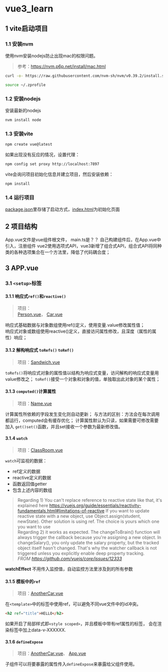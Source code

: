 # vue3_learn
## 1 vite启动项目
### 1.1 安装nvm
使用nvm安装nodejs防止出现mac的权限问题。  
> 参考：https://nvm.p6p.net/install/mac.html
```sh
curl -o- https://raw.githubusercontent.com/nvm-sh/nvm/v0.39.2/install.sh | bash
```
```sh
source ~/.zprofile
```
### 1.2 安装nodejs  
安装最新的nodejs
```sh
nvm install node
```
### 1.3 安装vite
```sh
npm create vue@latest
```
如果出现没有反应的情况，设置代理： 
```sh
npm config set proxy http://localhost:7897
```
vite会询问项目初始化信息并建立项目，然后安装依赖： 
```sh
npm install
```
### 1.4 运行项目
[package.json](vue-project%2Fpackage.json)里存储了启动方式，[index.html](vue-project%2Findex.html)为初始化页面

## 2 项目结构
App.vue文件是vue组件根文件，
main.ts是？？
自己构建组件后，在App.vue中引入，注册组件
vue2使用选项式API，vue3新增了组合式API，组合式API将同种类的各种选项集合在一个方法里，降低了代码耦合度；
## 3 APP.vue
### 3.1 `<setup>`标签
#### 3.1.1 响应式`ref()`和`reactive()`
> 项目：  
> [Person.vue](src%2Fcomponents%2FPerson.vue)，
> [Car.vue](src%2Fcomponents%2FCar.vue)

响应式基础数据与对象数组使用ref()定义，使用变量.value修改属性值；  
响应式对象或数组使用reactive()定义，直接访问属性修改，且深度（属性的属性）响应；
#### 3.1.2 解构响应式 `toRefs()`  `toRef()`
> 项目：[Sandwich.vue](src%2Fcomponents%2FSandwich.vue)

`toRefs()`将响应式对象的属性值以结构为响应式变量，访问解构的响应式变量用value修改之；
`toRef()`接受一个对象和对象的值，单独取出此对象的某个属性；

#### 3.1.3 `computed()`计算属性
> 项目：[Name.vue](src%2Fcomponents%2FName.vue)

计算属性所依赖的字段发生变化则自动更新；
与方法的区别：方法会在每次调用都运行，computed会有缓存优化；
计算属性默认为只读，如果需要可修改需要加入 `get()set()`函数，并且set接收一个参数为最新修改值。

#### 3.1.4 `watch` 
> 项目：[ClassRoom.vue](src%2Fcomponents%2FClassRoom.vue)

`watch`可监视的数据：
- ref定义的数据
- reactive定义的数据
- 函数返回值getter
- 包含上述内容的数组

> Regarding 1) You can't replace reference to reactive state like that, it's explained here https://vuejs.org/guide/essentials/reactivity-fundamentals.html#limitations-of-reactive If you want to update reactive state with a new object, use Object.assign(student, newState). Other solution is using ref. The choice is yours which one you want to use  
> Regarding 2) it works as expected. The  changeToBrain() function will always trigger the callback because you're assigning a new object. In changeSalary(), you only update the salary property, but the tracked object itself hasn't changed. That's why the watcher callback is not triggered unless you explicitly enable deep property tracking.  
> _FROM https://github.com/vuejs/core/issues/12333_

**watchEffect**
不用传入监控值，自动监控方法里涉及到的所有参数

#### 3.1.5 模板中的`ref`
> 项目：[AnotherCar.vue](src%2Fcomponents%2FAnotherCar.vue)

在`<template>`中的标签中使用ref，可以避免不同vue文件中的id冲突。
```html
<h2 ref="title">HELLO</h2>
```
如果开启了局部样式即`<style scoped>`，并且模板中带有ref属性的标签，
会在渲染标签中加上data-v-XXXXXX.
#### 3.1.6 `defineExpose`
> 项目：[AnotherCar.vue](src%2Fcomponents%2FAnotherCar.vue)、
> [App.vue](src%2FApp.vue)

子组件可以将要暴露的属性传入`defineExpose`来暴露给父组件使用。

